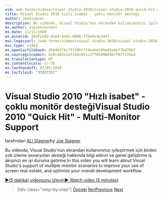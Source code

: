```yaml
---
uid: web-forms/videos/visual-studio-2010/visual-studio-2010-quick-hit-multi-monitor-support
title: Visual Studio 2010 hızlı isabet - çoklu monitör desteği
author: JoeStagner
description: Bu videoda, Visual Studio'nun ekrandan kullanımınızı iyileştirmek için birden çok izleme senaryoları desteği hakkında bilgi edinin ve genel en iyi duruma getir...
ms.author: aspnetcontent
ms.date: 11/11/2009
ms.assetid: 26dfc502-d164-4261-8006-ffde9a3e3447
msc.legacyurl: /web-forms/videos/visual-studio-2010/visual-studio-2010-quick-hit-multi-monitor-support
msc.type: video
ms.openlocfilehash: d5046579c7f1505fffdeabe199a03a4ef7bd70b7
ms.sourcegitcommit: b28cd0313af316c051c2ff8549865bff67f2fbb4
ms.translationtype: MT
ms.contentlocale: tr-TR
ms.lasthandoff: 07/05/2018
ms.locfileid: "37837357"
---
```

<a name="visual-studio-2010-quick-hit---multi-monitor-support"></a><span data-ttu-id="956ad-103">Visual Studio 2010 "Hızlı isabet" - çoklu monitör desteği</span><span class="sxs-lookup"><span data-stu-id="956ad-103">Visual Studio 2010 "Quick Hit" - Multi-Monitor Support</span></span>
====================
<span data-ttu-id="956ad-104">tarafından [ALi Stagner](https://github.com/JoeStagner)</span><span class="sxs-lookup"><span data-stu-id="956ad-104">by [Joe Stagner](https://github.com/JoeStagner)</span></span>

<span data-ttu-id="956ad-105">Bu videoda, Visual Studio'nun ekrandan kullanımınızı iyileştirmek için birden çok izleme senaryoları desteği hakkında bilgi edinin ve genel geliştirme iş akışınızı en iyi duruma getirme.</span><span class="sxs-lookup"><span data-stu-id="956ad-105">In this video you will learn about Visual Studio's support of multiple monitor scenarios to improve your use of screen real-estate, and optimize your overall development workflow.</span></span> 

[<span data-ttu-id="956ad-106">&#9654;(5 dakika) videosunu izleyin</span><span class="sxs-lookup"><span data-stu-id="956ad-106">&#9654; Watch video (5 minutes)</span></span>](https://channel9.msdn.com/Blogs/ASP-NET-Site-Videos/visual-studio-2010-quick-hit-multi-monitor-support)

> [!div class="step-by-step"]
> <span data-ttu-id="956ad-107">[Önceki](visual-studio-2010-quick-hit-intellisense-smart-lists.md)
> [İleri](visual-studio-2010-quick-hit-new-web-project-template.md)</span><span class="sxs-lookup"><span data-stu-id="956ad-107">[Previous](visual-studio-2010-quick-hit-intellisense-smart-lists.md)
[Next](visual-studio-2010-quick-hit-new-web-project-template.md)</span></span>
